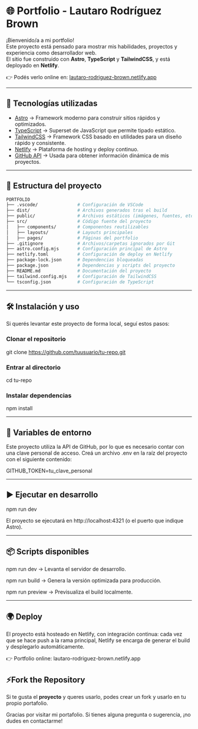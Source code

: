 # 🌐 Portfolio - Lautaro Rodríguez Brown

¡Bienvenido/a a mi portfolio!  
Este proyecto está pensado para mostrar mis habilidades, proyectos y experiencia como desarrollador web.  
El sitio fue construido con **Astro**, **TypeScript** y **TailwindCSS**, y está deployado en **Netlify**.  

👉 Podés verlo online en: [lautaro-rodriguez-brown.netlify.app](https://lautaro-rodriguez-brown.netlify.app)

---

## 🚀 Tecnologías utilizadas

- [Astro](https://astro.build/) → Framework moderno para construir sitios rápidos y optimizados.  
- [TypeScript](https://www.typescriptlang.org/) → Superset de JavaScript que permite tipado estático.  
- [TailwindCSS](https://tailwindcss.com/) → Framework CSS basado en utilidades para un diseño rápido y consistente.  
- [Netlify](https://www.netlify.com/) → Plataforma de hosting y deploy continuo.  
- [GitHub API](https://docs.github.com/en/rest) → Usada para obtener información dinámica de mis proyectos.  

---

## 📂 Estructura del proyecto

```bash
PORTFOLIO
├── .vscode/               # Configuración de VSCode
├── dist/                  # Archivos generados tras el build
├── public/                # Archivos estáticos (imágenes, fuentes, etc.)
├── src/                   # Código fuente del proyecto
│   ├── components/        # Componentes reutilizables
│   ├── layouts/           # Layouts principales
│   ├── pages/             # Páginas del portfolio
├── .gitignore             # Archivos/carpetas ignorados por Git
├── astro.config.mjs       # Configuración principal de Astro
├── netlify.toml           # Configuración de deploy en Netlify
├── package-lock.json      # Dependencias bloqueadas
├── package.json           # Dependencias y scripts del proyecto
├── README.md              # Documentación del proyecto
├── tailwind.config.mjs    # Configuración de TailwindCSS
└── tsconfig.json          # Configuración de TypeScript
```
---

## 🛠️ Instalación y uso

Si querés levantar este proyecto de forma local, seguí estos pasos:
### Clonar el repositorio
git clone https://github.com/tuusuario/tu-repo.git

### Entrar al directorio
cd tu-repo

### Instalar dependencias
npm install

---

## 🔑 Variables de entorno

Este proyecto utiliza la API de GitHub, por lo que es necesario contar con una clave personal de acceso.
Creá un archivo .env en la raíz del proyecto con el siguiente contenido:

GITHUB_TOKEN=tu_clave_personal

---

## ▶️ Ejecutar en desarrollo

npm run dev

El proyecto se ejecutará en http://localhost:4321 (o el puerto que indique Astro).

---

## 📦 Scripts disponibles

npm run dev → Levanta el servidor de desarrollo.

npm run build → Genera la versión optimizada para producción.

npm run preview → Previsualiza el build localmente.

---

## 🌍 Deploy

El proyecto está hosteado en Netlify, con integración continua: cada vez que se hace push a la rama principal, Netlify se encarga de generar el build y desplegarlo automáticamente.

👉 Portfolio online: lautaro-rodriguez-brown.netlify.app

## ⚡Fork the Repository
Si te gusta el **proyecto** y queres usarlo, podes crear un fork y usarlo en tu propio portafolio.

Gracias por visitar mi portafolio. Si tienes alguna pregunta o sugerencia, ¡no dudes en contactarme!
